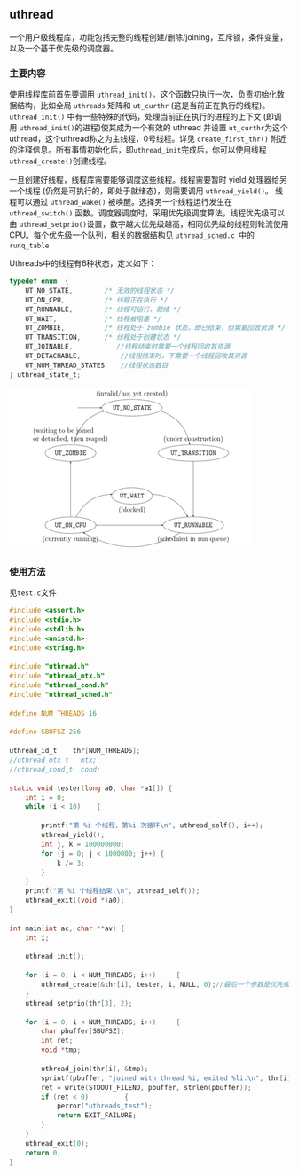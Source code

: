 ## uthread

一个用户级线程库，功能包括完整的线程创建/删除/joining，互斥锁，条件变量，以及一个基于优先级的调度器。

### 主要内容

使用线程库前首先要调用 `uthread_init()`。这个函数只执行一次，负责初始化数据结构，比如全局 `uthreads` 矩阵和 `ut_curthr` (这是当前正在执行的线程)。 `uthread_init()` 中有一些特殊的代码，处理当前正在执行的进程的上下文 (即调用 `uthread_init()`的进程)使其成为一个有效的 uthread 并设置 `ut_curthr`为这个uthread，这个uthread称之为主线程，0号线程。详见 `create_first_thr()` 附近的注释信息。所有事情初始化后，即`uthread_init`完成后，你可以使用线程 `uthread_create()`创建线程。

一旦创建好线程，线程库需要能够调度这些线程。线程需要暂时 yield 处理器给另一个线程 (仍然是可执行的，即处于就绪态)，则需要调用 `uthread_yield()`。 线程可以通过 `uthread_wake()` 被唤醒。选择另一个线程运行发生在 `uthread_switch()` 函数。调度器调度时，采用优先级调度算法，线程优先级可以由 `uthread_setprio()`设置，数字越大优先级越高，相同优先级的线程则轮流使用CPU。每个优先级一个队列，相关的数据结构见 `uthread_sched.c `中的`runq_table` 

Uthreads中的线程有6种状态，定义如下：

```c
typedef enum  {
    UT_NO_STATE,        /* 无效的线程状态 */
    UT_ON_CPU,          /* 线程正在执行 */
    UT_RUNNABLE,        /* 线程可运行，就绪 */
    UT_WAIT,            /* 线程被阻塞 */
    UT_ZOMBIE,          /* 线程处于 zombie 状态，即已结束，但需要回收资源 */
    UT_TRANSITION,      /* 线程处于创建状态 */    
    UT_JOINABLE,           //线程结束时需要一个线程回收其资源
    UT_DETACHABLE,          //线程结束时，不需要一个线程回收其资源 
    UT_NUM_THREAD_STATES    //线程状态数目
} uthread_state_t;
```

![IMG_256](img\clip_image002.png)

### 使用方法

见`test.c`文件

```c
#include <assert.h>
#include <stdio.h>
#include <stdlib.h>
#include <unistd.h>
#include <string.h>

#include "uthread.h"
#include "uthread_mtx.h"
#include "uthread_cond.h"
#include "uthread_sched.h"

#define NUM_THREADS 16

#define SBUFSZ 256

uthread_id_t    thr[NUM_THREADS];
//uthread_mtx_t   mtx;
//uthread_cond_t  cond;

static void tester(long a0, char *a1[]) {
    int i = 0;
    while (i < 10)    {

        printf("第 %i 个线程，第%i 次循环\n", uthread_self(), i++);
        uthread_yield();
        int j, k = 100000000;
        for (j = 0; j < 1000000; j++) {
            k /= 3;
        }
    }
    printf("第 %i 个线程结束.\n", uthread_self());
    uthread_exit((void *)a0);
}

int main(int ac, char **av) {
    int i;
    
    uthread_init();

    for (i = 0; i < NUM_THREADS; i++)     {
        uthread_create(&thr[i], tester, i, NULL, 0);//最后一个参数是优先级
    }
    uthread_setprio(thr[3], 2);

    for (i = 0; i < NUM_THREADS; i++)     {
        char pbuffer[SBUFSZ];
        int ret;
        void *tmp;

        uthread_join(thr[i], &tmp);
        sprintf(pbuffer, "joined with thread %i, exited %li.\n", thr[i], (long)tmp);
        ret = write(STDOUT_FILENO, pbuffer, strlen(pbuffer));
        if (ret < 0)         {
            perror("uthreads_test");
            return EXIT_FAILURE;
        }
    }
    uthread_exit(0);
    return 0;
}
```


